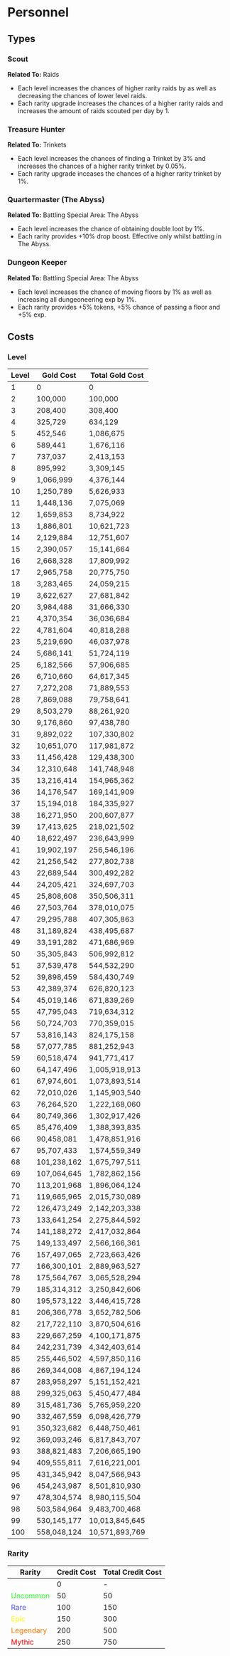 # Personnel

## Types

### Scout

**Related To:** Raids

* Each level increases the chances of higher rarity raids by as well as decreasing the chances of lower level raids.
* Each rarity upgrade increases the chances of a higher rarity raids and increases the amount of raids scouted per day by 1.

### Treasure Hunter

**Related To:** Trinkets

* Each level increases the chances of finding a Trinket by 3% and increases the chances of a higher rarity trinket by 0.05%.
* Each rarity upgrade inceases the chances of a higher rarity trinket by 1%.

### Quartermaster (The Abyss)

**Related To:** Battling Special Area: The Abyss

* Each level increases the chance of obtaining double loot by 1%.
* Each rarity provides +10% drop boost. Effective only whilst battling in The Abyss.

### Dungeon Keeper

**Related To:** Battling Special Area: The Abyss

* Each level increases the chance of moving floors by 1% as well as increasing all dungeoneering exp by 1%. 
* Each rarity provides +5% tokens, +5% chance of passing a floor and +5% exp.

## Costs

### Level

| Level | Gold Cost | Total Gold Cost
| ----- | ---- | ----
| 1 | 0 | 0
| 2 | 100,000 | 100,000
| 3 | 208,400 | 308,400
| 4 | 325,729 | 634,129
| 5 | 452,546 | 1,086,675
| 6 | 589,441 | 1,676,116
7 | 737,037 | 2,413,153
8 | 895,992 | 3,309,145
9 | 1,066,999 | 4,376,144
10 | 1,250,789 | 5,626,933
11 | 1,448,136 | 7,075,069
12 | 1,659,853 | 8,734,922
13 | 1,886,801 | 10,621,723
14 | 2,129,884 | 12,751,607
15 | 2,390,057 | 15,141,664
16 | 2,668,328 | 17,809,992
17 | 2,965,758 | 20,775,750
18 | 3,283,465 | 24,059,215
19 | 3,622,627 | 27,681,842
20 | 3,984,488 | 31,666,330
21 | 4,370,354 | 36,036,684
22 | 4,781,604 | 40,818,288
23 | 5,219,690 | 46,037,978
24 | 5,686,141 | 51,724,119
25 | 6,182,566 | 57,906,685
26 | 6,710,660 | 64,617,345
27 | 7,272,208 | 71,889,553
28 | 7,869,088 | 79,758,641
29 | 8,503,279 | 88,261,920
30 | 9,176,860 | 97,438,780
31 | 9,892,022 | 107,330,802
32 | 10,651,070 | 117,981,872
33 | 11,456,428 | 129,438,300
34 | 12,310,648 | 141,748,948
35 | 13,216,414 | 154,965,362
36 | 14,176,547 | 169,141,909
37 | 15,194,018 | 184,335,927
38 | 16,271,950 | 200,607,877
39 | 17,413,625 | 218,021,502
40 | 18,622,497 | 236,643,999
41 | 19,902,197 | 256,546,196
42 | 21,256,542 | 277,802,738
43 | 22,689,544 | 300,492,282
44 | 24,205,421 | 324,697,703
45 | 25,808,608 | 350,506,311
46 | 27,503,764 | 378,010,075
47 | 29,295,788 | 407,305,863
48 | 31,189,824 | 438,495,687
49 | 33,191,282 | 471,686,969
50 | 35,305,843 | 506,992,812
51 | 37,539,478 | 544,532,290
52 | 39,898,459 | 584,430,749
53 | 42,389,374 | 626,820,123
54 | 45,019,146 | 671,839,269
55 | 47,795,043 | 719,634,312
56 | 50,724,703 | 770,359,015
57 | 53,816,143 | 824,175,158
58 | 57,077,785 | 881,252,943
59 | 60,518,474 | 941,771,417
60 | 64,147,496 | 1,005,918,913
61 | 67,974,601 | 1,073,893,514
62 | 72,010,026 | 1,145,903,540
63 | 76,264,520 | 1,222,168,060
64 | 80,749,366 | 1,302,917,426
65 | 85,476,409 | 1,388,393,835
66 | 90,458,081 | 1,478,851,916
67 | 95,707,433 | 1,574,559,349
68 | 101,238,162 | 1,675,797,511
69 | 107,064,645 | 1,782,862,156
70 | 113,201,968 | 1,896,064,124
71 | 119,665,965 | 2,015,730,089
72 | 126,473,249 | 2,142,203,338
73 | 133,641,254 | 2,275,844,592
74 | 141,188,272 | 2,417,032,864
75 | 149,133,497 | 2,566,166,361
76 | 157,497,065 | 2,723,663,426
77 | 166,300,101 | 2,889,963,527
78 | 175,564,767 | 3,065,528,294
79 | 185,314,312 | 3,250,842,606
80 | 195,573,122 | 3,446,415,728
81 | 206,366,778 | 3,652,782,506
82 | 217,722,110 | 3,870,504,616
83 | 229,667,259 | 4,100,171,875
84 | 242,231,739 | 4,342,403,614
85 | 255,446,502 | 4,597,850,116
86 | 269,344,008 | 4,867,194,124
87 | 283,958,297 | 5,151,152,421
88 | 299,325,063 | 5,450,477,484
89 | 315,481,736 | 5,765,959,220
90 | 332,467,559 | 6,098,426,779
91 | 350,323,682 | 6,448,750,461
92 | 369,093,246 | 6,817,843,707
93 | 388,821,483 | 7,206,665,190
94 | 409,555,811 | 7,616,221,001
95 | 431,345,942 | 8,047,566,943
96 | 454,243,987 | 8,501,810,930
97 | 478,304,574 | 8,980,115,504
98 | 503,584,964 | 9,483,700,468
99 | 530,145,177 | 10,013,845,645
100 | 558,048,124 | 10,571,893,769


### Rarity

| Rarity | Credit Cost | Total Credit Cost
| ----- | ---- | ---
| <span style='color:white'>Common</span> | 0 | -
| <span style='color:#2f2'>Uncommon</span> | 50 | 50
| <span style='color:#55f'>Rare</span> | 100 | 150
| <span style='color:#ff0'>Epic</span> | 150 | 300
| <span style='color:#f70'>Legendary</span> | 200 | 500
| <span style='color:red'>Mythic</span> | 250 | 750
